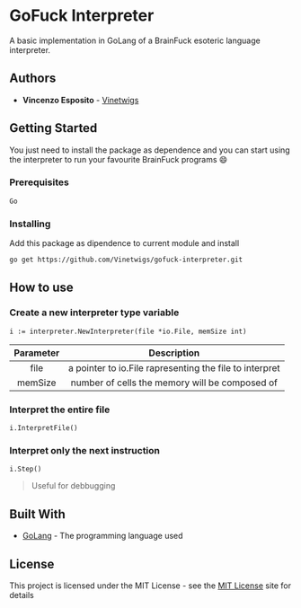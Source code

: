 # GoFuck Interpreter

A basic implementation in GoLang of a BrainFuck esoteric language interpreter.

## Authors

* **Vincenzo Esposito** - [Vinetwigs](https://github.com/Vinetwigs)

## Getting Started

You just need to install the package as dependence and you can start using the interpreter to run your favourite BrainFuck programs :smile:

### Prerequisites

```
Go
```

### Installing

Add this package as dipendence to current module and install
```
go get https://github.com/Vinetwigs/gofuck-interpreter.git
```

## How to use

### Create a new interpreter type variable

`i := interpreter.NewInterpreter(file *io.File, memSize int)`   


| Parameter |                       Description                       |
|:---------:|:-------------------------------------------------------:|
| file      | a pointer to io.File rapresenting the file to interpret |
| memSize   |      number of cells the memory will be composed of     | 

### Interpret the entire file

`i.InterpretFile()`

### Interpret only the next instruction

`i.Step()`

> Useful for debbugging


## Built With

* [GoLang](https://golang.org/) - The programming language used


## License

This project is licensed under the MIT License - see the [MIT License](https://opensource.org/licenses/MIT) site for details
